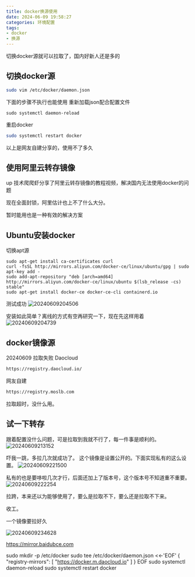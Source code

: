 ```yaml
---
title: docker换源使用
date: 2024-06-09 19:58:27
categories: 环境配置
tags: 
- docker
- 换源
---
```

切换docker源就可以拉取了，国内好新人还是多的
<!-- more -->
## 切换docker源
```bash
sudo vim /etc/docker/daemon.json
```
下面的步骤不执行也能使用
重新加载json配合配置文件
```
sudo systemctl daemon-reload
```
重启docker
```bash
sudo systemctl restart docker
```
以上是网友自建分享的，使用不了多久
## 使用阿里云转存镜像
up 技术爬爬虾分享了阿里云转存镜像的教程视频，解决国内无法使用docker的问题

现在全面封锁，阿里估计也上不了什么大分。

暂时能用也是一种有效的解决方案

## Ubuntu安装docker
切换apt源
```
sudo apt-get install ca-certificates curl
curl -fsSL http://mirrors.aliyun.com/docker-ce/linux/ubuntu/gpg | sudo apt-key add -
sudo add-apt-repository "deb [arch=amd64] http://mirrors.aliyun.com/docker-ce/linux/ubuntu $(lsb_release -cs) stable"
sudo apt-get install docker-ce docker-ce-cli containerd.io
```
测试成功
![20240609204506](https://s2.loli.net/2024/06/09/i2x7vGRTLhVEUWO.png)

安装如此简单？离线的方式有空再研究一下，现在先这样用着
![20240609204739](https://s2.loli.net/2024/06/09/NTv91KrCikJRLgB.png)

## docker镜像源
20240609 拉取失败
Daocloud
```bash
https://registry.daocloud.io/
```

网友自建
```bash
https://registry.moslb.com
```
拉取超时，没什么用。

## 试一下转存
跟着配置没什么问题，可是拉取到我就不行了，每一件事是顺利的。
![20240609213152](https://s2.loli.net/2024/06/09/sAYXjZItqJaiveU.png)


吓我一跳，多拉几次就成功了。
这个镜像是设置公开的。下面实现私有的这么设置。
![20240609221500](https://s2.loli.net/2024/06/09/5xEdVKlh29Hrnce.png)


私有的也是要哆啦几次才行，后面还加上了版本号，这个版本号不知道重不重要。
![20240609222254](https://s2.loli.net/2024/06/09/kPdGErv1NBJQAYl.png)

拉跨，本来还以为能够使用了，要么是拉取不下，要么还是拉取不下来。

收工。

一个镜像要拉好久

![20240609234628](https://s2.loli.net/2024/06/09/krVShJmYWn5qX6D.png)


https://mirror.baidubce.com

sudo mkdir -p /etc/docker
sudo tee /etc/docker/daemon.json <<-'EOF'
{
    "registry-mirrors": [
        "https://docker.m.daocloud.io"
    ]
}
EOF
sudo systemctl daemon-reload
sudo systemctl restart docker